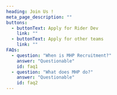 ```yaml
---
heading: Join Us !
meta_page_description: ""
buttons:
  - buttonText: Apply for Rider Dev
    link: ""
  - buttonText: Apply for other teams
    link: ""
FAQs:
  - question: "When is MHP Recruitment?"
    answer: "Questionable"
    id: faq1
  - question: "What does MHP do?"
    answer: "Questionable"
    id: faq2
---
```

